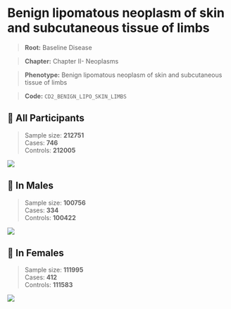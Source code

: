 # Benign lipomatous neoplasm of skin and subcutaneous tissue of limbs

> **Root:** Baseline Disease  

> **Chapter:** Chapter II- Neoplasms  

> **Phenotype:** Benign lipomatous neoplasm of skin and subcutaneous tissue of limbs  

> **Code:** `CD2_BENIGN_LIPO_SKIN_LIMBS`

## 🧪 All Participants  
> Sample size: **212751**  
> Cases: **746**  
> Controls: **212005**
<img src="/Disease/Figures/ALL/Baseline/CD2_BENIGN_LIPO_SKIN_LIMBS.png"/>
<CsvTable src="/public/Disease/Data/ALL/Baseline/LG_CD2_BENIGN_LIPO_SKIN_LIMBS.csv" label="🔍 View full results" />

## 👨 In Males  
> Sample size: **100756**  
> Cases: **334**  
> Controls: **100422**
<img src="/Disease/Figures/Male/Baseline/CD2_BENIGN_LIPO_SKIN_LIMBS.png"/>
<CsvTable src="/public/Disease/Data/Male/Baseline/LG_CD2_BENIGN_LIPO_SKIN_LIMBS.csv" label="🔍 View full results" />

## 👩 In Females  
> Sample size: **111995**  
> Cases: **412**  
> Controls: **111583**
<img src="/Disease/Figures/Female/Baseline/CD2_BENIGN_LIPO_SKIN_LIMBS.png"/>
<CsvTable src="/public/Disease/Data/Female/Baseline/LG_CD2_BENIGN_LIPO_SKIN_LIMBS.csv" label="🔍 View full results" />
